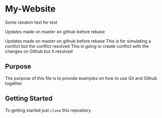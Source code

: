 # My-Website

Some random text for test

Updates made on master on github before rebase

Updates made on master on github before rebase
This is for simulating a conflict but the conflict resolved
This is going to create conflict with the changes on Github but it resolved

## Purpose

The purpose of this file is to provide examples on how to use Git and Github together

## Getting Started

To getting started just `clone` this repository
